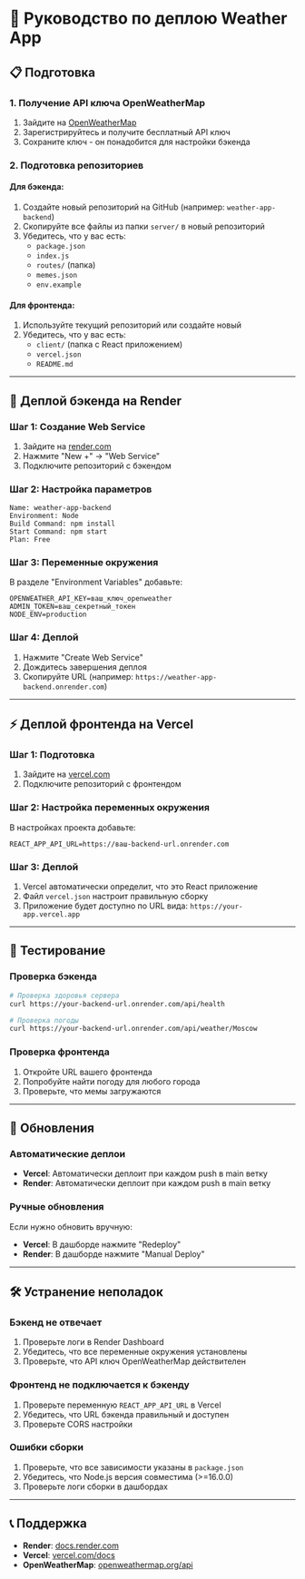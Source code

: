 # 🚀 Руководство по деплою Weather App

## 📋 Подготовка

### 1. Получение API ключа OpenWeatherMap

1. Зайдите на [OpenWeatherMap](https://openweathermap.org/api)
2. Зарегистрируйтесь и получите бесплатный API ключ
3. Сохраните ключ - он понадобится для настройки бэкенда

### 2. Подготовка репозиториев

#### Для бэкенда:
1. Создайте новый репозиторий на GitHub (например: `weather-app-backend`)
2. Скопируйте все файлы из папки `server/` в новый репозиторий
3. Убедитесь, что у вас есть:
   - `package.json`
   - `index.js`
   - `routes/` (папка)
   - `memes.json`
   - `env.example`

#### Для фронтенда:
1. Используйте текущий репозиторий или создайте новый
2. Убедитесь, что у вас есть:
   - `client/` (папка с React приложением)
   - `vercel.json`
   - `README.md`

---

## 🔧 Деплой бэкенда на Render

### Шаг 1: Создание Web Service

1. Зайдите на [render.com](https://render.com)
2. Нажмите "New +" → "Web Service"
3. Подключите репозиторий с бэкендом

### Шаг 2: Настройка параметров

```
Name: weather-app-backend
Environment: Node
Build Command: npm install
Start Command: npm start
Plan: Free
```

### Шаг 3: Переменные окружения

В разделе "Environment Variables" добавьте:

```
OPENWEATHER_API_KEY=ваш_ключ_openweather
ADMIN_TOKEN=ваш_секретный_токен
NODE_ENV=production
```

### Шаг 4: Деплой

1. Нажмите "Create Web Service"
2. Дождитесь завершения деплоя
3. Скопируйте URL (например: `https://weather-app-backend.onrender.com`)

---

## ⚡ Деплой фронтенда на Vercel

### Шаг 1: Подготовка

1. Зайдите на [vercel.com](https://vercel.com)
2. Подключите репозиторий с фронтендом

### Шаг 2: Настройка переменных окружения

В настройках проекта добавьте:

```
REACT_APP_API_URL=https://ваш-backend-url.onrender.com
```

### Шаг 3: Деплой

1. Vercel автоматически определит, что это React приложение
2. Файл `vercel.json` настроит правильную сборку
3. Приложение будет доступно по URL вида: `https://your-app.vercel.app`

---

## 🧪 Тестирование

### Проверка бэкенда

```bash
# Проверка здоровья сервера
curl https://your-backend-url.onrender.com/api/health

# Проверка погоды
curl https://your-backend-url.onrender.com/api/weather/Moscow
```

### Проверка фронтенда

1. Откройте URL вашего фронтенда
2. Попробуйте найти погоду для любого города
3. Проверьте, что мемы загружаются

---

## 🔄 Обновления

### Автоматические деплои

- **Vercel**: Автоматически деплоит при каждом push в main ветку
- **Render**: Автоматически деплоит при каждом push в main ветку

### Ручные обновления

Если нужно обновить вручную:
- **Vercel**: В дашборде нажмите "Redeploy"
- **Render**: В дашборде нажмите "Manual Deploy"

---

## 🛠️ Устранение неполадок

### Бэкенд не отвечает

1. Проверьте логи в Render Dashboard
2. Убедитесь, что все переменные окружения установлены
3. Проверьте, что API ключ OpenWeatherMap действителен

### Фронтенд не подключается к бэкенду

1. Проверьте переменную `REACT_APP_API_URL` в Vercel
2. Убедитесь, что URL бэкенда правильный и доступен
3. Проверьте CORS настройки

### Ошибки сборки

1. Проверьте, что все зависимости указаны в `package.json`
2. Убедитесь, что Node.js версия совместима (>=16.0.0)
3. Проверьте логи сборки в дашбордах

---

## 📞 Поддержка

- **Render**: [docs.render.com](https://docs.render.com)
- **Vercel**: [vercel.com/docs](https://vercel.com/docs)
- **OpenWeatherMap**: [openweathermap.org/api](https://openweathermap.org/api) 